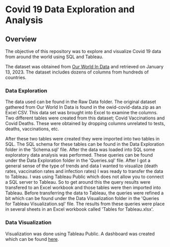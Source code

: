 # Covid 19 Data Exploration and Analysis
## Overview
The objective of this repository was to explore and visualize Covid 19 data from around the world using SQL and Tableau.

The dataset was obtained from [Our World In Data](https://ourworldindata.org/covid-deaths) and retrieved on January 13, 2023. The dataset includes dozens of columns from hundreds of countries.

### Data Exploration
The data used can be found in the Raw Data folder. The original dataset gathered from Our World In Data is found in the owid-covid-data.zip as an Excel CSV. This data set was brought into Excel to examine the columns. Two different tables were created from this dataset; Covid Vaccinations and Covid Deaths. These were obtained by dropping columns unrelated to tests, deaths, vaccinations, etc. 

After these two tables were created they were imported into two tables in SQL. The SQL schema for these tables can be found in the Data Exploration folder in the 'Schema.sql' file. After the data was loaded into SQL some exploratory data analysis was performed. These queries can be found under the Data Exploration folder in the 'Queries.sql' file. After I got a general sense of the type of trends and data I wanted to visualize (death rates, vaccination rates and infection rates) I was ready to transfer the data to Tableau. I was using Tableau Public which does not allow you to connect a SQL server to Tableau. So to get around this the query results were transfered to an Excel workbook and those tables were then imported into Tableau. Before transferring the data to Tableau, the queries were refined a bit which can be found under the Data Visualization folder in the 'Queries for Tableau Visualization.sql' file. The results from these queries were place in several sheets in an Excel workbook called 'Tables for Tableau.xlsx'. 

### Data Visualization
Visualization was done using Tableau Public. A dashboard was created which can be found [here](https://public.tableau.com/app/profile/david.james.kristek/viz/Covid19_16748495855980/Covid19Dashboard).
